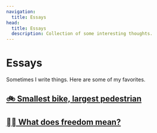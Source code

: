 ```yaml
---
navigation:
  title: Essays
head:
  title: Essays
  description: Collection of some interesting thoughts.
---
```

# Essays
Sometimes I write things. Here are some of my favorites.
## [🚲 Smallest bike, largest pedestrian](/under-construction/)
## [⛓️‍💥 What does freedom mean?](/under-construction/)